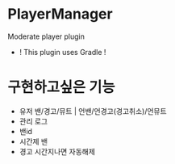 # PlayerManager
Moderate player plugin
- ! This plugin uses Gradle !

# 구현하고싶은 기능
 - 유저 밴/경고/뮤트 | 언밴/언경고(경고취소)/언뮤트
 - 관리 로그
 - 밴id
 - 시간제 밴
 - 경고 시간지나면 자동해제
